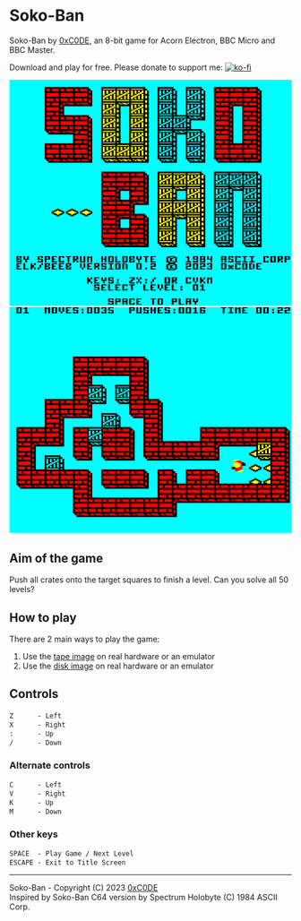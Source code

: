 # Soko-Ban

Soko-Ban by [0xC0DE](https://twitter.com/0xC0DE6502), an 8-bit game for Acorn Electron, BBC Micro and BBC Master.

Download and play for free. Please donate to support me: [![ko-fi](https://ko-fi.com/img/githubbutton_sm.svg)](https://ko-fi.com/S6S33YYQ7)

![Soko-Ban - Screenshot 1](https://github.com/0xC0DE6502/soko-ban-releases/blob/main/res/screenshot1.png?raw=true)
![Soko-Ban - Screenshot 2](https://github.com/0xC0DE6502/soko-ban-releases/blob/main/res/screenshot2.png?raw=true)

## Aim of the game

Push all crates onto the target squares to finish a level. Can you solve all 50 levels?

## How to play

There are 2 main ways to play the game:
1. Use the [tape image](https://github.com/0xC0DE6502/soko-ban-releases/raw/main/soko-ban.uef) on real hardware or an emulator
2. Use the [disk image](https://github.com/0xC0DE6502/soko-ban-releases/raw/main/soko-ban.ssd) on real hardware or an emulator

## Controls

```
Z      - Left
X      - Right
:      - Up
/      - Down
```

### Alternate controls

```
C      - Left
V      - Right
K      - Up
M      - Down
```

### Other keys

```
SPACE  - Play Game / Next Level
ESCAPE - Exit to Title Screen
```

---

Soko-Ban - Copyright (C) 2023 [0xC0DE](https://twitter.com/0xC0DE6502)  
Inspired by Soko-Ban C64 version by Spectrum Holobyte (C) 1984 ASCII Corp.
